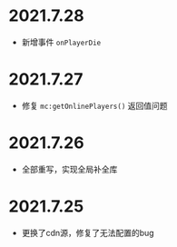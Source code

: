 # 2021.7.28

- 新增事件
```onPlayerDie```


# 2021.7.27

- 修复
```mc:getOnlinePlayers()```
返回值问题

# 2021.7.26

- 全部重写，实现全局补全库

# 2021.7.25

- 更换了cdn源，修复了无法配置的bug
